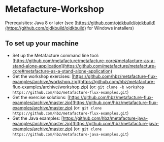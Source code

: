 # Metafacture-Workshop

Prerequisites: Java 8 or later (see [https://github.com/ojdkbuild/ojdkbuild](https://github.com/ojdkbuild/ojdkbuild) for Windows installers)

## To set up your machine

* Set up the Metafacture command line tool: [https://github.com/metafacture/metafacture-core#metafacture-as-a-stand-alone-application](https://github.com/metafacture/metafacture-core#metafacture-as-a-stand-alone-application)
* Get the workshop exercises: [https://github.com/hbz/metafacture-flux-examples/archive/workshop.zip](https://github.com/hbz/metafacture-flux-examples/archive/workshop.zip) (or: `git clone -b workshop https://github.com/hbz/metafacture-flux-examples.git`)
* Get the exercise solutions: [https://github.com/hbz/metafacture-flux-examples/archive/master.zip](https://github.com/hbz/metafacture-flux-examples/archive/master.zip) (or: `git clone https://github.com/hbz/metafacture-flux-examples.git`)
* Get the Java examples: [https://github.com/hbz/metafacture-java-examples/archive/master.zip](https://github.com/hbz/metafacture-java-examples/archive/master.zip) (or: `git clone https://github.com/hbz/metafacture-java-examples.git`)
